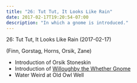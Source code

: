```yaml
---
title: "26: Tut Tut, It Looks Like Rain"
date: 2017-02-17T19:20:54-07:00
description: "In which a gnome is introduced."
---
```


26: Tut Tut, It Looks Like Rain (2017-02-17)

(Finn, Gorstag, Horns, Orsik, Zane)

- Introduction of Orsik Stoneskin
- Introduction of [Willoughby the Whether Gnome](../non-player-characters/#wiki-toc-willoughby)
- Water Weird at Old Owl Well
